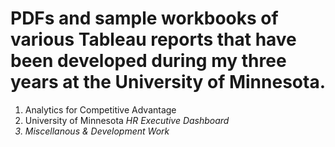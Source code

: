 # PDFs and sample workbooks of various Tableau reports that have been developed during my three years at the University of Minnesota.

1.  Analytics for Competitive Advantage
2.  University of Minnesota <i>HR Executive Dashboard
3.  Miscellanous & Development Work